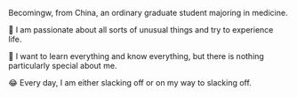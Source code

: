 Becomingw, from China, an ordinary graduate student majoring in medicine. 

👀 I am passionate about all sorts of unusual things and try to experience life. 

🌱 I want to learn everything and know everything, but there is nothing particularly special about me. 

😂 Every day, I am either slacking off or on my way to slacking off.
<!---
Becomingw/Becomingw is a ✨ special ✨ repository because its `README.md` (this file) appears on your GitHub profile.
You can click the Preview link to take a look at your changes.
--->

